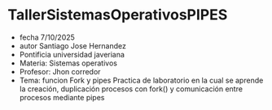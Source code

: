 # TallerSistemasOperativosPIPES
* fecha 7/10/2025
* autor Santiago Jose Hernandez
* Pontificia universidad javeriana
* Materia: Sistemas operativos
* Profesor: Jhon corredor
* Tema: funcion Fork y pipes
Practica de laboratorio en la cual se aprende la creación, duplicación procesos con fork() y comunicación entre procesos mediante pipes

